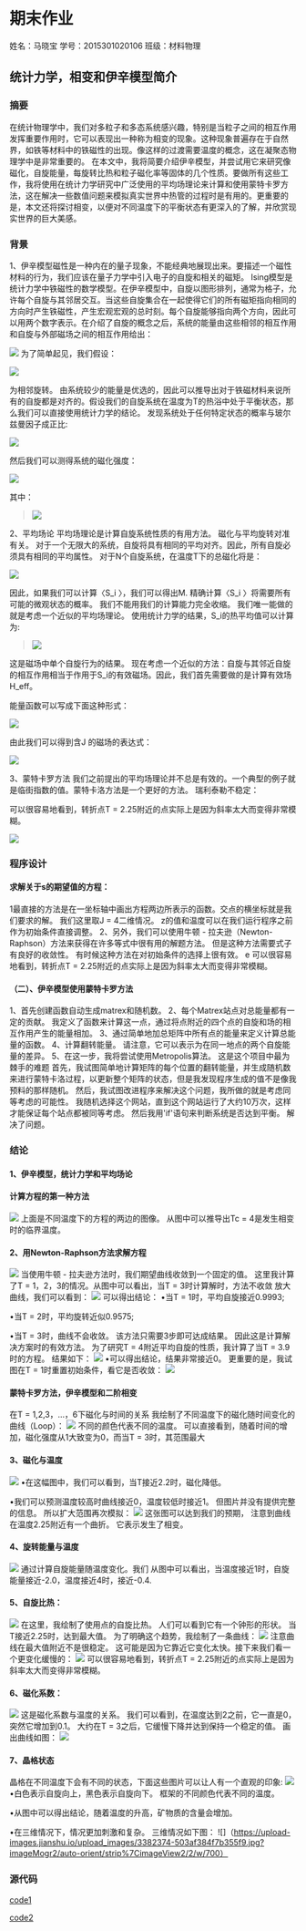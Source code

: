 
# 期末作业
姓名：马晓宝 学号：2015301020106 班级：材料物理
## 统计力学，相变和伊辛模型简介
### 摘要
在统计物理学中，我们对多粒子和多态系统感兴趣，特别是当粒子之间的相互作用发挥重要作用时，它可以表现出一种称为相变的现象。这种现象普遍存在于自然界，如铁等材料中的铁磁性的出现。像这样的过渡需要温度的概念，这在凝聚态物理学中是非常重要的。
在本文中，我将简要介绍伊辛模型，并尝试用它来研究像磁化，自旋能量，每旋转比热和粒子磁化率等固体的几个性质。要做所有这些工作，我将使用在统计力学研究中广泛使用的平均场理论来计算和使用蒙特卡罗方法，这在解决一些数值问题来模拟真实世界中热管的过程时是有用的。更重要的是，本文还将探讨相变，以便对不同温度下的平衡状态有更深入的了解，并欣赏现实世界的巨大美感。
### 背景
1、伊辛模型磁性是一种内在的量子现象，不能经典地展现出来。要描述一个磁性材料的行为，我们应该在量子力学中引入电子的自旋和相关的磁矩。 Ising模型是统计力学中铁磁性的数学模型。在伊辛模型中，自旋以图形排列，通常为格子，允许每个自旋与其邻居交互。当这些自旋集合在一起使得它们的所有磁矩指向相同的方向时产生铁磁性，产生宏观宏观的总时刻。每个自旋能够指向两个方向，因此可以用两个数字表示。在介绍了自旋的概念之后，系统的能量由这些相邻的相互作用和自旋与外部磁场之间的相互作用给出：


![](https://github.com/maxiaobao233/compuational_physics_N2015301020106/blob/master/Q1.png)
为了简单起见，我们假设：

![](https://github.com/maxiaobao233/compuational_physics_N2015301020106/blob/master/Q2.png)


为相邻旋转。
由系统较少的能量是优选的，因此可以推导出对于铁磁材料来说所有的自旋都是对齐的。假设我们的自旋系统在温度为T的热浴中处于平衡状态，那么我们可以直接使用统计力学的结论。 发现系统处于任何特定状态的概率与玻尔兹曼因子成正比:


![](https://github.com/maxiaobao233/compuational_physics_N2015301020106/blob/master/Q3.png)



然后我们可以测得系统的磁化强度：

![](https://github.com/maxiaobao233/compuational_physics_N2015301020106/blob/master/Q4.png)


其中：  

>![](https://github.com/maxiaobao233/compuational_physics_N2015301020106/blob/master/Q5.png)

2、平均场论
平均场理论是计算自旋系统性质的有用方法。 磁化与平均旋转对准有关。 对于一个无限大的系统，自旋将具有相同的平均对齐。因此，所有自旋必须具有相同的平均属性。 对于N个自旋系统，在温度T下的总磁化将是：


![](https://github.com/maxiaobao233/compuational_physics_N2015301020106/blob/master/Q6.png)


因此，如果我们可以计算〈S_i 〉，我们可以得出M. 精确计算〈S_i 〉将需要所有可能的微观状态的概率。 我们不能用我们的计算能力完全收缩。 我们唯一能做的就是考虑一个近似的平均场理论。
使用统计力学的结果，S_i的热平均值可以计算为:


>![](https://github.com/maxiaobao233/compuational_physics_N2015301020106/blob/master/Q7.png)

这是磁场中单个自旋行为的结果。 现在考虑一个近似的方法：自旋与其邻近自旋的相互作用相当于作用于S_i的有效磁场。因此，我们首先需要做的是计算有效场H_eff。

能量函数可以写成下面这种形式：



![](https://github.com/maxiaobao233/compuational_physics_N2015301020106/blob/master/Q8.png)

由此我们可以得到含J 的磁场的表达式：

![](https://github.com/maxiaobao233/compuational_physics_N2015301020106/blob/master/Q9.png)


3、蒙特卡罗方法
我们之前提出的平均场理论并不总是有效的。一个典型的例子就是临街指数的值。蒙特卡洛方法是一个更好的方法。
瑞利泰勒不稳定：


可以很容易地看到，转折点T = 2.25附近的点实际上是因为斜率太大而变得非常模糊。

![](https://upload-images.jianshu.io/upload_images/3382374-74ebcf95f94dcb55.jpg?imageMogr2/auto-orient/strip%7CimageView2/2/w/500)

### 程序设计

#### 求解关于s的期望值的方程：
1最直接的方法是在一坐标轴中画出方程两边所表示的函数。交点的横坐标就是我们要求的解。 我们这里取J = 4二维情况。 z的值和温度可以在我们运行程序之前作为初始条件直接调整。
2、另外，我们可以使用牛顿 - 拉夫逊（Newton-Raphson）方法来获得在许多等式中很有用的解题方法。 但是这种方法需要式子有良好的收敛性。 有时候这种方法在对初始条件的选择上很有效。
e
可以很容易地看到，转折点T = 2.25附近的点实际上是因为斜率太大而变得非常模糊。
#### （二）、伊辛模型使用蒙特卡罗方法

1、首先创建函数自动生成matrex和随机数。
2、每个Matrex站点对总能量都有一定的贡献。 我定义了函数来计算这一点，通过将点附近的四个点的自旋和场的相互作用产生的能量相加。
3、通过简单地加总矩阵中所有点的能量来定义计算总能量的函数。
4、计算翻转能量。 请注意，它可以表示为在同一地点的两个自旋能量的差异。
5、在这一步，我将尝试使用Metropolis算法。 这是这个项目中最为棘手的难题
首先，我试图简单地计算矩阵的每个位置的翻转能量，并生成随机数来进行蒙特卡洛过程，以更新整个矩阵的状态，但是我发现程序生成的值不是像我预料的那样随机。
然后，我试图改进程序来解决这个问题，我所做的就是考虑同等考虑的可能性。 我随机选择这个网站，直到这个网站运行了大约10万次，这样才能保证每个站点都被同等考虑。 然后我用'if'语句来判断系统是否达到平衡。 解决了问题。
### 结论
#### 1、伊辛模型，统计力学和平均场论
#### 计算方程的第一种方法
![](https://upload-images.jianshu.io/upload_images/3382374-c60f78577b9b103f.png?imageMogr2/auto-orient/strip%7CimageView2/2/w/700)
上面是不同温度下的方程的两边的图像。 从图中可以推导出Tc = 4是发生相变时的临界温度。
#### 2、用Newton-Raphson方法求解方程
![](https://upload-images.jianshu.io/upload_images/3382374-5c00af167fddfa41.png?imageMogr2/auto-orient/strip%7CimageView2/2/w/700)
当使用牛顿 - 拉夫逊方法时，我们期望曲线收敛到一个固定的值。 这里我计算了T = 1，2，3的情况。从图中可以看出，当T = 3时计算解时，方法不收敛
放大曲线，我们可以看到：
![](https://upload-images.jianshu.io/upload_images/3382374-2d389f1f873cf089.png?imageMogr2/auto-orient/strip%7CimageView2/2/w/700)
可以得出结论：
•当T = 1时，平均自旋接近0.9993;

•当T = 2时，平均旋转近似0.9575;

•当T = 3时，曲线不会收敛。
该方法只需要3步即可达成结果。 因此这是计算解决方案时的有效方法。
为了研究T = 4附近平均自旋的性质，我计算了当T = 3.9时的方程。 结果如下：
![](https://upload-images.jianshu.io/upload_images/3382374-6bc812fa06a71769.png?imageMogr2/auto-orient/strip%7CimageView2/2/w/700)
•可以得出结论，结果非常接近0。
更重要的是，我试图在T = 1时重置初始条件，看它是否收敛：
![](https://upload-images.jianshu.io/upload_images/3382374-6760b9ff5f1481f3.png?imageMogr2/auto-orient/strip%7CimageView2/2/w/700)
#### 蒙特卡罗方法，伊辛模型和二阶相变
在T = 1,2,3，...，6下磁化与时间的关系
我绘制了不同温度下的磁化随时间变化的曲线（Loop）：
![](https://upload-images.jianshu.io/upload_images/3382374-23e831b4da862c55.png?imageMogr2/auto-orient/strip%7CimageView2/2/w/700)
不同的颜色代表不同的温度。 可以直接看到，随着时间的增加，磁化强度从1大致变为0，而当T = 3时，其范围最大
#### 3、磁化与温度
![](https://upload-images.jianshu.io/upload_images/3382374-1b5c8d6c8671ef65.png?imageMogr2/auto-orient/strip%7CimageView2/2/w/700)
•在这幅图中，我们可以看到，当T接近2.2时，磁化降低。

•我们可以预测温度较高时曲线接近0，温度较低时接近1。 但图片并没有提供完整的信息。 所以扩大范围再次模拟：
![](https://upload-images.jianshu.io/upload_images/3382374-d79f5a2d3b82f4e2.png?imageMogr2/auto-orient/strip%7CimageView2/2/w/700)
这张图可以达到我们的预期，
注意到曲线在温度2.25附近有一个曲折。 它表示发生了相变。

#### 4、旋转能量与温度
![](https://upload-images.jianshu.io/upload_images/3382374-a54b42c7e199b6a4.png?imageMogr2/auto-orient/strip%7CimageView2/2/w/700)
通过计算自旋能量随温度变化。我们 从图中可以看出，当温度接近1时，自旋能量接近-2.0，温度接近4时，接近-0.4.
#### 5、自旋比热：
![](https://upload-images.jianshu.io/upload_images/3382374-c2a1fde4acb36364.png?imageMogr2/auto-orient/strip%7CimageView2/2/w/700)
在这里，我绘制了使用点的自旋比热。 人们可以看到它有一个钟形的形状。 当T接近2.25时，达到最大值。
为了明确这个趋势，我绘制了一条曲线：
![](https://upload-images.jianshu.io/upload_images/3382374-842143f3405b0945.png?imageMogr2/auto-orient/strip%7CimageView2/2/w/700)
注意曲线在最大值附近不是很稳定。 这可能是因为它靠近它变化太快。接下来我们看一个更变化缓慢的：
![](https://upload-images.jianshu.io/upload_images/3382374-644a914e08f95772.png?imageMogr2/auto-orient/strip%7CimageView2/2/w/700)
可以很容易地看到，转折点T = 2.25附近的点实际上是因为斜率太大而变得非常模糊。
#### 6、磁化系数：
![](https://upload-images.jianshu.io/upload_images/3382374-85480c0f8d7e99dd.png?imageMogr2/auto-orient/strip%7CimageView2/2/w/700)
这是磁化系数与温度的关系。 我们可以看到，在温度达到2之前，它一直是0，突然它增加到0.1。 大约在T = 3之后，它缓慢下降并达到保持一个稳定的值。
画出曲线如图：
![](https://upload-images.jianshu.io/upload_images/3382374-ed430d016c59907d.png?imageMogr2/auto-orient/strip%7CimageView2/2/w/700)
#### 7、晶格状态
晶格在不同温度下会有不同的状态，下面这些图片可以让人有一个直观的印象:
![](https://upload-images.jianshu.io/upload_images/3382374-ab513288eea2266c.png?imageMogr2/auto-orient/strip%7CimageView2/2/w/700)
•白色表示自旋向上，黑色表示自旋向下。 框架的不同颜色代表不同的温度。

•从图中可以得出结论，随着温度的升高，矿物质的含量会增加。

•在三维情况下，情况更加刺激和复杂。 三维情况如下图：
![]（https://upload-images.jianshu.io/upload_images/3382374-503af384f7b355f9.jpg?imageMogr2/auto-orient/strip%7CimageView2/2/w/700）
### 源代码
[code1]()


[code2]()
